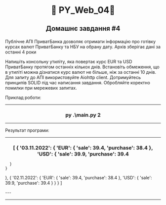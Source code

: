 #  <p align="center">:robot:  PY_Web_04:robot:  </p>

## <p align="center">Домашнє завдання #4</p>

Публічне АПІ ПриватБанка дозволяє отримати інформацію про готівку курсах валют ПриватБанку та НБУ на обрану дату. Архів зберігає дані за останні 4 роки

Напишіть консольну утиліту, яка повертає курс EUR та USD ПриватБанку протягом останніх кількох днів. Встановіть обмеження, що в утиліті можна дізнатися курс валют не більше, ніж за останні 10 днів. Для запиту до АПІ використовуйте Aiohttp client. Дотримуйтесь принципів SOLID під час написання завдання. Обробляйте коректно помилки при мережевих запитах.

Приклад роботи:

---
### <p align="center">py .\main.py 2</p>
---

Результат програми:

---
### <p align="center">[  {    '03.11.2022': {      'EUR': {        'sale': 39.4,        'purchase': 38.4      },      'USD': {        'sale': 39.9,        'purchase': 39.4
      }
    }
  },
  {
    '02.11.2022': {
      'EUR': {
        'sale': 39.4,
        'purchase': 38.4
      },
      'USD': {
        'sale': 39.9,
        'purchase': 39.4
      }
    }
  }
]
</p>
---

---

